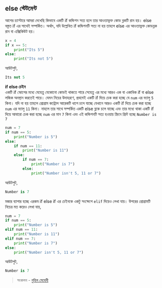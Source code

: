## else স্টেটমেন্ট

আগের চ্যাপ্টারে আমরা দেখেছি কিভাবে একটি if কন্ডিশন সত্য হলে তার আওতাভুক্ত কোড ব্লকটি রান হয়। else বস্তুত if এর সাথেই সম্পর্কিত। অর্থাৎ, যদি উল্লেখিত if কন্ডিশনটি সত্য না হয় তাহলে else এর আওতাভুক্ত কোডব্লক রান বা এক্সিকিউট হয়।   

```python
x = 4
if x == 5:
	print("Its 5")
else:
	print("Its not 5")
```

আউটপুট, 

```python
Its not 5
```   

**if else চেইন**   
একটি if স্কোপের মধ্যে যেহেতু যেকোনো কোডই থাকতে পারে সেহেতু এর মধ্যে আরও এক বা একাধিক if বা else লজিক অবস্থান করতেই পারে। যেমন নিচের উদাহরণে, প্রথমেই একটি if দিয়ে চেক করা হচ্ছে যে `num` এর ভ্যালু `5` কিনা। যদি না হয় তাহলে প্রোগ্রাম কন্ট্রোল আরেকটি ধাপে চলে যাচ্ছে যেখানে আরও একটি if দিয়ে চেক করা হচ্ছে `num` এর ভ্যালু `11` কিনা। নাহলে তার সাথে সম্পর্কিত একটি else ব্লকে চলে যাচ্ছে এবং তার মধ্যে থাকা একটি if দিয়ে আবারো চেক করা হচ্ছে `num` এর মান `7` কিনা এবং এই কন্ডিশনটি সত্য হওয়ায় স্ক্রিনে প্রিন্ট হচ্ছে `Number is 7`   

```python
num = 7
if num == 5:
    print("Number is 5")
else:
    if num == 11:
        print("Number is 11")
    else:
        if num == 7:
            print("Number is 7")
        else:
            print("Number isn't 5, 11 or 7")
```   

আউটপুট, 

```python
Number is 7
```   

মজার ব্যাপার হচ্ছে এরকম if else if এর চেইনকে একটু সংক্ষেপে `elif` দিয়েও লেখা যায়। উপরের প্রোগ্রামটি নিচের মত করেও লেখা যায়, 

```python
num = 7
if num == 5:
    print("Number is 5")
elif num == 11:
    print("Number is 11")
elif num == 7:
    print("Number is 7")
else:
    print("Number isn't 5, 11 or 7")
```

আউটপুট, 

```python
Number is 7
```   


>  সংকলন - [নুহিল মেহেদী](https://nuhil.net)